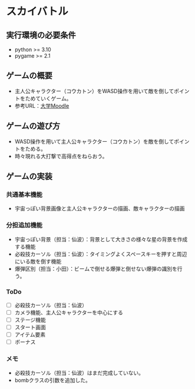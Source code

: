 # スカイバトル

## 実行環境の必要条件
* python >= 3.10
* pygame >= 2.1

## ゲームの概要
* 主人公キャラクター（コウカトン）をWASD操作を用いて敵を倒してポイントをためていくゲーム。
* 参考URL：[大学Moodle](https://service.cloud.teu.ac.jp/moodle_epyc/course/view.php?id=18633)

## ゲームの遊び方
* WASD操作を用いて主人公キャラクター（コウカトン）を敵を倒してポイントをためる。
* 時々現れる大打撃で高得点をねらおう。

## ゲームの実装
### 共通基本機能
* 宇宙っぽい背景画像と主人公キャラクターの描画、敵キャラクターの描画

### 分担追加機能
* 宇宙っぽい背景（担当：仙波）：背景として大きさの様々な星の背景を作成する機能
* 必殺技カーソル（担当：仙波）：タイミングよくスペースキーを押すと周辺にいる敵を倒す機能
* 爆弾区別（担当：小田）：ビームで倒せる爆弾と倒せない爆弾の識別を行う。

### ToDo
- [ ] 必殺技カーソル（担当：仙波）
- [ ] カメラ機能、主人公キャラクターを中心にする
- [ ] ステージ機能
- [ ] スタート画面
- [ ] アイテム要素
- [ ] ボーナス

### メモ
* 必殺技カーソル（担当：仙波）はまだ完成していない。
* bombクラスの引数を追加した。
